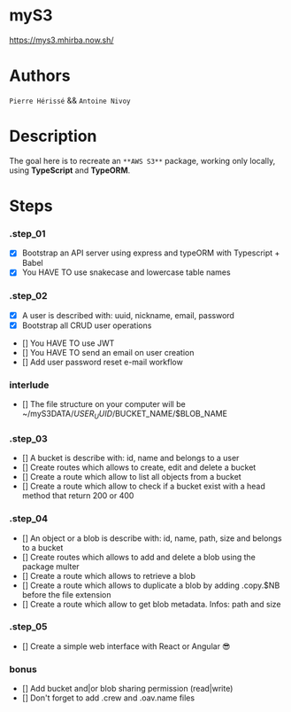 # myS3
https://mys3.mhirba.now.sh/

# Authors 
`Pierre Hérissé` && `Antoine Nivoy`

# Description
The goal here is to recreate an `**AWS S3**` package, working only locally, using **TypeScript** and **TypeORM**.

# Steps
### .step_01
- [X] Bootstrap an API server using express and typeORM with Typescript + Babel
- [X] You HAVE TO use snakecase and lowercase table names

### .step_02
- [X] A user is described with: uuid, nickname, email, password
- [X] Bootstrap all CRUD user operations
- [] You HAVE TO use JWT
- [] You HAVE TO send an email on user creation
- [] Add user password reset e-mail workflow

### interlude
- [] The file structure on your computer will be ~/myS3DATA/$USER_UUID/$BUCKET_NAME/$BLOB_NAME

### .step_03
- [] A bucket is describe with: id, name and belongs to a user
- [] Create routes which allows to create, edit and delete a bucket
- [] Create a route which allow to list all objects from a bucket
- [] Create a route which allow to check if a bucket exist with a head method that return 200 or 400

### .step_04
- [] An object or a blob is describe with: id, name, path, size and belongs to a bucket
- [] Create routes which allows to add and delete a blob using the package multer
- [] Create a route which allows to retrieve a blob
- [] Create a route which allows to duplicate a blob by adding .copy.$NB before the file extension
- [] Create a route which allow to get blob metadata. Infos: path and size

### .step_05
- [] Create a simple web interface with React or Angular 😎

### bonus
- [] Add bucket and|or blob sharing permission (read|write)
- [] Don't forget to add .crew and .oav.name files
